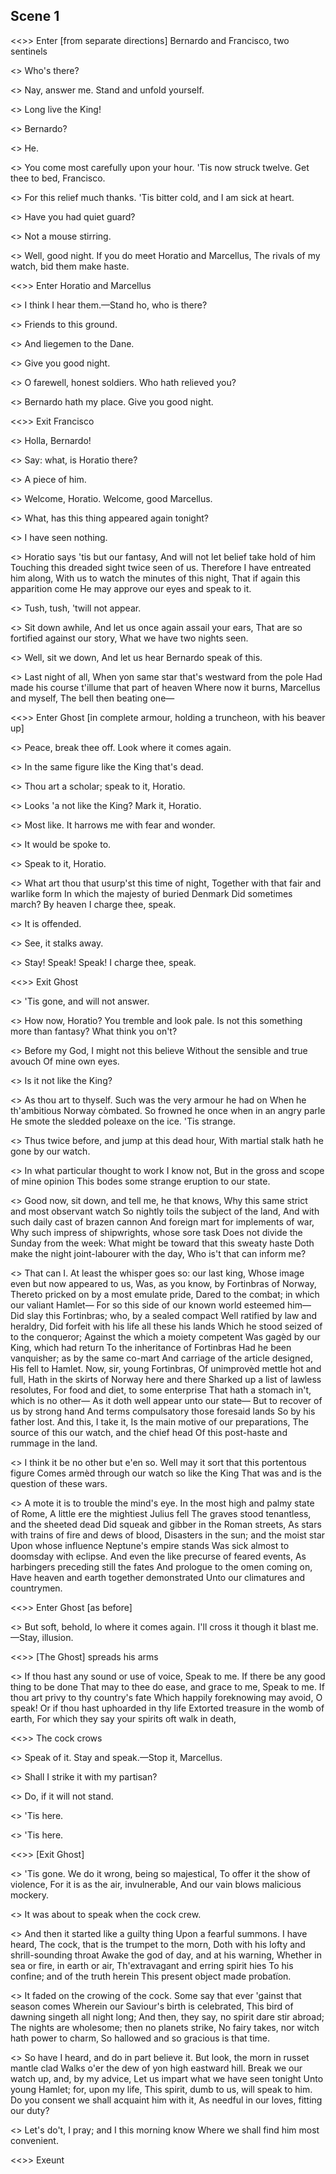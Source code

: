 ## Scene 1

<<>>
Enter [from separate directions] Bernardo and Francisco, two sentinels

<<BERNARDO>>
Who's there?

<<FRANCISCO>>
Nay, answer me. Stand and unfold yourself.

<<BERNARDO>>
Long live the King!

<<FRANCISCO>>
Bernardo?

<<BERNARDO>>
He.

<<FRANCISCO>>
You come most carefully upon your hour.
'Tis now struck twelve. Get thee to bed, Francisco.

<<FRANCISCO>>
For this relief much thanks. 'Tis bitter cold, and I am sick at heart.

<<BERNARDO>>
Have you had quiet guard?

<<FRANCISCO>>
Not a mouse stirring.

<<BERNARDO>>
Well, good night.
If you do meet Horatio and Marcellus,
The rivals of my watch, bid them make haste.

<<>>
Enter Horatio and Marcellus

<<FRANCISCO>>
I think I hear them.—Stand ho, who is there?

<<HORATIO>>
Friends to this ground.

<<MARCELLUS>>
And liegemen to the Dane.

<<FRANCISCO>>
Give you good night.

<<MARCELLUS>>
O farewell, honest soldiers. Who hath relieved you?

<<FRANCISCO>>
Bernardo hath my place. Give you good night.

<<>>
Exit Francisco

<<MARCELLUS>>
Holla, Bernardo!

<<BERNARDO>>
Say: what, is Horatio there?

<<HORATIO>>
A piece of him.

<<BERNARDO>>
Welcome, Horatio. Welcome, good Marcellus.

<<HORATIO>>
What, has this thing appeared again tonight?

<<BERNARDO>>
I have seen nothing.

<<MARCELLUS>>
Horatio says 'tis but our fantasy,
And will not let belief take hold of him
Touching this dreaded sight twice seen of us.
Therefore I have entreated him along,
With us to watch the minutes of this night,
That if again this apparition come
He may approve our eyes and speak to it.

<<HORATIO>>
Tush, tush, 'twill not appear.

<<BERNARDO>>
Sit down awhile,
And let us once again assail your ears,
That are so fortified against our story,
What we have two nights seen.

<<HORATIO>>
Well, sit we down,
And let us hear Bernardo speak of this.

<<BERNARDO>>
Last night of all,
When yon same star that's westward from the pole
Had made his course t'illume that part of heaven
Where now it burns, Marcellus and myself,
The bell then beating one—

<<>>
Enter Ghost [in complete armour, holding a truncheon, with his beaver up]

<<MARCELLUS>>
Peace, break thee off. Look where it comes again.

<<BERNARDO>>
In the same figure like the King that's dead.

<<MARCELLUS>>
Thou art a scholar; speak to it, Horatio.

<<BERNARDO>>
Looks 'a not like the King? Mark it, Horatio.

<<HORATIO>>
Most like. It harrows me with fear and wonder.

<<BERNARDO>>
It would be spoke to.

<<MARCELLUS>>
Speak to it, Horatio.

<<HORATIO>>
What art thou that usurp'st this time of night,
Together with that fair and warlike form
In which the majesty of buried Denmark
Did sometimes march? By heaven I charge thee, speak.

<<MARCELLUS>>
It is offended.

<<BERNARDO>>
See, it stalks away.

<<HORATIO>>
Stay! Speak! Speak! I charge thee, speak.

<<>>
Exit Ghost

<<MARCELLUS>>
'Tis gone, and will not answer.

<<BERNARDO>>
How now, Horatio? You tremble and look pale.
Is not this something more than fantasy?
What think you on't?

<<HORATIO>>
Before my God, I might not this believe
Without the sensible and true avouch
Of mine own eyes.

<<MARCELLUS>>
Is it not like the King?

<<HORATIO>>
As thou art to thyself.
Such was the very armour he had on
When he th'ambitious Norway còmbated.
So frowned he once when in an angry parle
He smote the sledded poleaxe on the ice.
'Tis strange.

<<MARCELLUS>>
Thus twice before, and jump at this dead hour,
With martial stalk hath he gone by our watch.

<<HORATIO>>
In what particular thought to work I know not,
But in the gross and scope of mine opinion
This bodes some strange eruption to our state.

<<MARCELLUS>>
Good now, sit down, and tell me, he that knows,
Why this same strict and most observant watch
So nightly toils the subject of the land,
And with such daily cast of brazen cannon
And foreign mart for implements of war,
Why such impress of shipwrights, whose sore task
Does not divide the Sunday from the week:
What might be toward that this sweaty haste
Doth make the night joint-labourer with the day,
Who is't that can inform me?

<<HORATIO>>
That can I.
At least the whisper goes so: our last king,
Whose image even but now appeared to us,
Was, as you know, by Fortinbras of Norway,
Thereto pricked on by a most emulate pride,
Dared to the combat; in which our valiant Hamlet—
For so this side of our known world esteemed him—
Did slay this Fortinbras; who, by a sealed compact
Well ratified by law and heraldry,
Did forfeit with his life all these his lands
Which he stood seized of to the conqueror;
Against the which a moiety competent
Was gagèd by our King, which had return
To the inheritance of Fortinbras
Had he been vanquisher; as by the same co-mart
And carriage of the article designed,
His fell to Hamlet. Now, sir, young Fortinbras,
Of unimprovèd mettle hot and full,
Hath in the skirts of Norway here and there
Sharked up a list of lawless resolutes,
For food and diet, to some enterprise
That hath a stomach in't, which is no other—
As it doth well appear unto our state—
But to recover of us by strong hand
And terms compulsatory those foresaid lands
So by his father lost. And this, I take it,
Is the main motive of our preparations,
The source of this our watch, and the chief head
Of this post-haste and rummage in the land.

<<BERNARDO>>
I think it be no other but e'en so.
Well may it sort that this portentous figure
Comes armèd through our watch so like the King
That was and is the question of these wars.

<<HORATIO>>
A mote it is to trouble the mind's eye.
In the most high and palmy state of Rome,
A little ere the mightiest Julius fell
The graves stood tenantless, and the sheeted dead
Did squeak and gibber in the Roman streets,
As stars with trains of fire and dews of blood,
Disasters in the sun; and the moist star
Upon whose influence Neptune's empire stands
Was sick almost to doomsday with eclipse.
And even the like precurse of feared events,
As harbingers preceding still the fates
And prologue to the omen coming on,
Have heaven and earth together demonstrated
Unto our climatures and countrymen.

<<>>
Enter Ghost [as before]

<<HORATIO>>
But soft, behold, lo where it comes again.
I'll cross it though it blast me.—Stay, illusion.

<<>>
[The Ghost] spreads his arms

<<HORATIO>>
If thou hast any sound or use of voice,
Speak to me.
If there be any good thing to be done
That may to thee do ease, and grace to me,
Speak to me.
If thou art privy to thy country's fate
Which happily foreknowing may avoid,
O speak!
Or if thou hast uphoarded in thy life
Extorted treasure in the womb of earth,
For which they say your spirits oft walk in death,

<<>>
The cock crows

<<HORATIO>>
Speak of it. Stay and speak.—Stop it, Marcellus.

<<MARCELLUS>>
Shall I strike it with my partisan?

<<HORATIO>>
Do, if it will not stand.

<<BERNARDO>>
'Tis here.

<<HORATIO>>
'Tis here.

<<>>
[Exit Ghost]

<<MARCELLUS>>
'Tis gone.
We do it wrong, being so majestical,
To offer it the show of violence,
For it is as the air, invulnerable,
And our vain blows malicious mockery.

<<BERNARDO>>
It was about to speak when the cock crew.

<<HORATIO>>
And then it started like a guilty thing
Upon a fearful summons. I have heard,
The cock, that is the trumpet to the morn,
Doth with his lofty and shrill-sounding throat
Awake the god of day, and at his warning,
Whether in sea or fire, in earth or air,
Th'extravagant and erring spirit hies
To his confine; and of the truth herein
This present object made probatïon.

<<MARCELLUS>>
It faded on the crowing of the cock.
Some say that ever 'gainst that season comes
Wherein our Saviour's birth is celebrated,
This bird of dawning singeth all night long;
And then, they say, no spirit dare stir abroad;
The nights are wholesome; then no planets strike,
No fairy takes, nor witch hath power to charm,
So hallowed and so gracious is that time.

<<HORATIO>>
So have I heard, and do in part believe it.
But look, the morn in russet mantle clad
Walks o'er the dew of yon high eastward hill.
Break we our watch up, and, by my advice,
Let us impart what we have seen tonight
Unto young Hamlet; for, upon my life,
This spirit, dumb to us, will speak to him.
Do you consent we shall acquaint him with it,
As needful in our loves, fitting our duty?

<<MARCELLUS>>
Let's do't, I pray; and I this morning know
Where we shall find him most convenient.

<<>>
Exeunt 